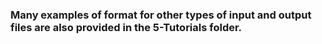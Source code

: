 ### Many examples of format for other types of input and output files are also provided in the 5-Tutorials folder.
